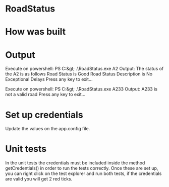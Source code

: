 # RoadStatus

# How was built


# Output
Execute on powershell:
PS C:\&gt; .\RoadStatus.exe A2
Output:
The status of the A2 is as follows
Road Status is Good
Road Status Description is No Exceptional Delays
Press any key to exit...

Execute on powershell:
PS C:\&gt; .\RoadStatus.exe A233
Output:
A233 is not a valid road
Press any key to exit...

# Set up credentials
Update the values on the app.config file.

# Unit tests
In the unit tests the credentials must be included inside the method getCredentials() in order to run the tests correctly. Once these are set up, you can right click on the test explorer and run both tests, if the credentials are valid you will get 2 red ticks.
